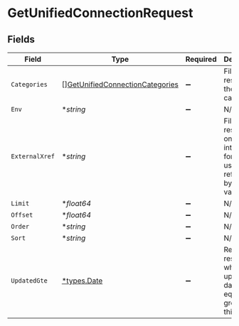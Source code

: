 # GetUnifiedConnectionRequest


## Fields

| Field                                                                                         | Type                                                                                          | Required                                                                                      | Description                                                                                   |
| --------------------------------------------------------------------------------------------- | --------------------------------------------------------------------------------------------- | --------------------------------------------------------------------------------------------- | --------------------------------------------------------------------------------------------- |
| `Categories`                                                                                  | [][GetUnifiedConnectionCategories](../../models/operations/getunifiedconnectioncategories.md) | :heavy_minus_sign:                                                                            | Filter the results on these categories                                                        |
| `Env`                                                                                         | **string*                                                                                     | :heavy_minus_sign:                                                                            | N/A                                                                                           |
| `ExternalXref`                                                                                | **string*                                                                                     | :heavy_minus_sign:                                                                            | Filter the results to only those integrations for your user referenced by this value          |
| `Limit`                                                                                       | **float64*                                                                                    | :heavy_minus_sign:                                                                            | N/A                                                                                           |
| `Offset`                                                                                      | **float64*                                                                                    | :heavy_minus_sign:                                                                            | N/A                                                                                           |
| `Order`                                                                                       | **string*                                                                                     | :heavy_minus_sign:                                                                            | N/A                                                                                           |
| `Sort`                                                                                        | **string*                                                                                     | :heavy_minus_sign:                                                                            | N/A                                                                                           |
| `UpdatedGte`                                                                                  | [*types.Date](../../types/date.md)                                                            | :heavy_minus_sign:                                                                            | Return only results whose updated date is equal or greater to this value                      |